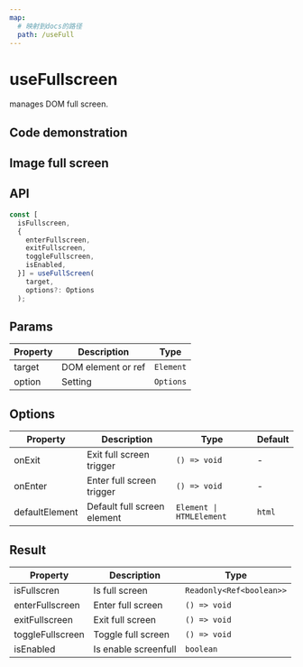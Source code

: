 ```yaml
---
map:
  # 映射到docs的路径
  path: /useFull
---
```


# useFullscreen

manages DOM full screen.

## Code demonstration

<demo src="useFullscreen/demo.vue"
  language="vue"
  title="Basic usage"
  desc="Enter full screen without passing ref"> </demo>

## Image full screen

<demo src="useFullscreen/demo1.vue"
  language="vue"
  title="Image full screen"
  desc="Pass the ref setting element into full screen"> </demo>

## API

```typescript
const [
  isFullscreen,
  {
    enterFullscreen,
    exitFullscreen,
    toggleFullscreen,
    isEnabled,
  }] = useFullScreen(
    target,
    options?: Options
  );
```

## Params

| Property | Description        | Type      |
| -------- | ------------------ | --------- |
| target   | DOM element or ref | `Element` | `() => Element` | `MutableRefObject<Element>` |
| option   | Setting            | `Options` |

## Options

| Property       | Description                 | Type                     | Default |
| -------------- | --------------------------- | ------------------------ | ------- |
| onExit         | Exit full screen trigger    | `() => void`             | -       |
| onEnter        | Enter full screen trigger   | `() => void`             | -       |
| defaultElement | Default full screen element | `Element \| HTMLElement` | `html`  |

## Result

| Property         | Description          | Type                     |
| ---------------- | -------------------- | ------------------------ |
| isFullscren      | Is full screen       | `Readonly<Ref<boolean>>` |
| enterFullscreen  | Enter full screen    | `() => void`             |
| exitFullscreen   | Exit full screen     | `() => void`             |
| toggleFullscreen | Toggle full screen   | `() => void`             |
| isEnabled        | Is enable screenfull | `boolean`                |
